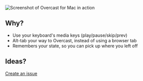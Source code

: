 ![Screenshot of Overcast for Mac in action]({{site.url}}/screenshot.jpg)

## Why?

* Use your keyboard's media keys (play/pause/skip/prev)
* Alt-tab your way to Overcast, instead of using a browser tab
* Remembers your state, so you can pick up where you left off

## Ideas?

[Create an issue](https://github.com/nathanbirrell/overcast-macos/issues)
